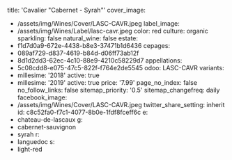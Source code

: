title: 'Cavalier "Cabernet - Syrah"'
cover_image:
  - /assets/img/Wines/Cover/LASC-CAVR.jpeg
label_image:
  - /assets/img/Wines/Label/lasc-cavr.jpeg
color: red
culture: organic
sparkling: false
natural_wine: false
estate:
  - f1d7d0a9-672e-4438-b8e3-37471b1d6436
cepages:
  - 089af729-d837-4619-b84d-d06ff73ab12f
  - 8d1d2dd3-62ec-4c10-88e9-4210c58229d7
appellations:
  - 5c08cdd8-e075-47c5-822f-f764e2de5545
odoo: LASC-CAVR
variants:
  -
    millesime: '2018'
    active: true
  -
    millesime: '2019'
    active: true
    price: '7.99'
page_no_index: false
no_follow_links: false
sitemap_priority: '0.5'
sitemap_changefreq: daily
facebook_image:
  - /assets/img/Wines/Cover/LASC-CAVR.jpeg
twitter_share_setting: inherit
id: c8c52fa0-f7c1-4077-8b0e-1fdf8fceff6c
e:
  - chateau-de-lascaux
g:
  - cabernet-sauvignon
  - syrah
r:
  - languedoc
s:
  - light-red
